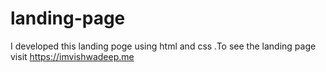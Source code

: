 # landing-page
I developed this landing poge using html and css .To see the landing page visit https://imvishwadeep.me
